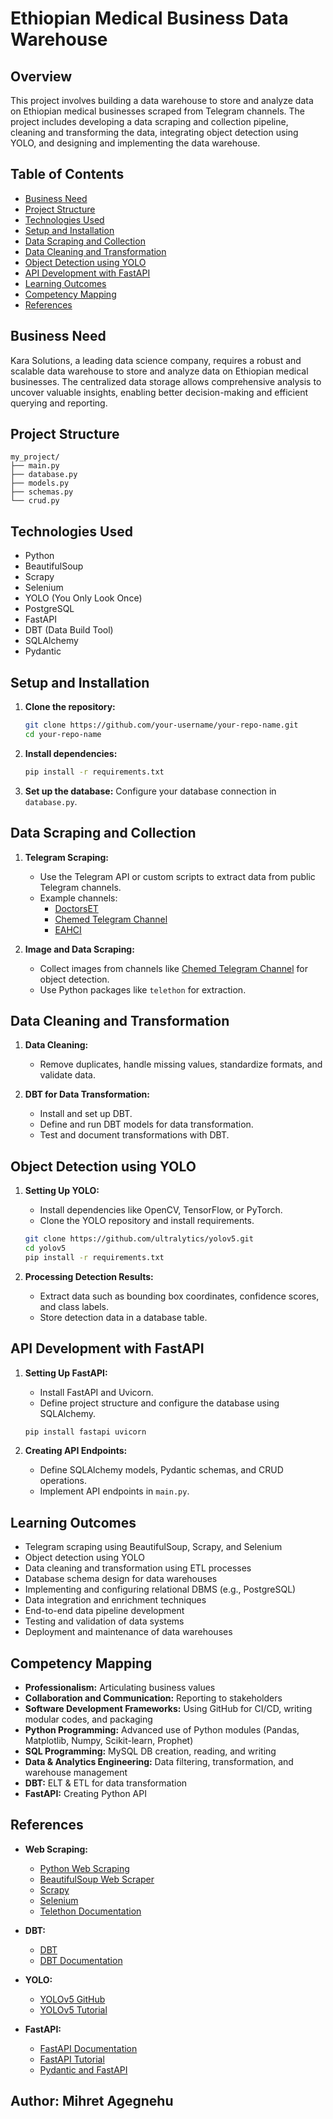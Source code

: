 # Ethiopian Medical Business Data Warehouse

## Overview

This project involves building a data warehouse to store and analyze data on Ethiopian medical businesses scraped from Telegram channels. The project includes developing a data scraping and collection pipeline, cleaning and transforming the data, integrating object detection using YOLO, and designing and implementing the data warehouse.

## Table of Contents

- [Business Need](#business-need)
- [Project Structure](#project-structure)
- [Technologies Used](#technologies-used)
- [Setup and Installation](#setup-and-installation)
- [Data Scraping and Collection](#data-scraping-and-collection)
- [Data Cleaning and Transformation](#data-cleaning-and-transformation)
- [Object Detection using YOLO](#object-detection-using-yolo)
- [API Development with FastAPI](#api-development-with-fastapi)
- [Learning Outcomes](#learning-outcomes)
- [Competency Mapping](#competency-mapping)
- [References](#references)

## Business Need

Kara Solutions, a leading data science company, requires a robust and scalable data warehouse to store and analyze data on Ethiopian medical businesses. The centralized data storage allows comprehensive analysis to uncover valuable insights, enabling better decision-making and efficient querying and reporting.

## Project Structure

```plaintext
my_project/
├── main.py
├── database.py
├── models.py
├── schemas.py
└── crud.py
```
## Technologies Used

- Python
- BeautifulSoup
- Scrapy
- Selenium
- YOLO (You Only Look Once)
- PostgreSQL
- FastAPI
- DBT (Data Build Tool)
- SQLAlchemy
- Pydantic

## Setup and Installation

1. **Clone the repository:**
    ```sh
    git clone https://github.com/your-username/your-repo-name.git
    cd your-repo-name
    ```

2. **Install dependencies:**
    ```sh
    pip install -r requirements.txt
    ```

3. **Set up the database:**
    Configure your database connection in `database.py`.

## Data Scraping and Collection

1. **Telegram Scraping:**
    - Use the Telegram API or custom scripts to extract data from public Telegram channels.
    - Example channels:
        - [DoctorsET](https://t.me/DoctorsET)
        - [Chemed Telegram Channel](https://t.me/lobelia4cosmetics)
        - [EAHCI](https://t.me/EAHCI)

2. **Image and Data Scraping:**
    - Collect images from channels like [Chemed Telegram Channel](https://t.me/lobelia4cosmetics) for object detection.
    - Use Python packages like `telethon` for extraction.

## Data Cleaning and Transformation

1. **Data Cleaning:**
    - Remove duplicates, handle missing values, standardize formats, and validate data.

2. **DBT for Data Transformation:**
    - Install and set up DBT.
    - Define and run DBT models for data transformation.
    - Test and document transformations with DBT.

## Object Detection using YOLO

1. **Setting Up YOLO:**
    - Install dependencies like OpenCV, TensorFlow, or PyTorch.
    - Clone the YOLO repository and install requirements.
    
    ```sh
    git clone https://github.com/ultralytics/yolov5.git
    cd yolov5
    pip install -r requirements.txt
    ```

2. **Processing Detection Results:**
    - Extract data such as bounding box coordinates, confidence scores, and class labels.
    - Store detection data in a database table.

## API Development with FastAPI

1. **Setting Up FastAPI:**
    - Install FastAPI and Uvicorn.
    - Define project structure and configure the database using SQLAlchemy.

    ```sh
    pip install fastapi uvicorn
    ```

2. **Creating API Endpoints:**
    - Define SQLAlchemy models, Pydantic schemas, and CRUD operations.
    - Implement API endpoints in `main.py`.

## Learning Outcomes

- Telegram scraping using BeautifulSoup, Scrapy, and Selenium
- Object detection using YOLO
- Data cleaning and transformation using ETL processes
- Database schema design for data warehouses
- Implementing and configuring relational DBMS (e.g., PostgreSQL)
- Data integration and enrichment techniques
- End-to-end data pipeline development
- Testing and validation of data systems
- Deployment and maintenance of data warehouses

## Competency Mapping

- **Professionalism:** Articulating business values
- **Collaboration and Communication:** Reporting to stakeholders
- **Software Development Frameworks:** Using GitHub for CI/CD, writing modular codes, and packaging
- **Python Programming:** Advanced use of Python modules (Pandas, Matplotlib, Numpy, Scikit-learn, Prophet)
- **SQL Programming:** MySQL DB creation, reading, and writing
- **Data & Analytics Engineering:** Data filtering, transformation, and warehouse management
- **DBT:** ELT & ETL for data transformation
- **FastAPI:** Creating Python API

## References

- **Web Scraping:**
  - [Python Web Scraping](https://realpython.com/python-web-scraping-practical-introduction/)
  - [BeautifulSoup Web Scraper](https://realpython.com/beautiful-soup-web-scraper-python/)
  - [Scrapy](https://scrapy.org/)
  - [Selenium](https://www.selenium.dev/)
  - [Telethon Documentation](https://docs.telethon.dev/en/stable/)

- **DBT:**
  - [DBT](https://www.getdbt.com/)
  - [DBT Documentation](https://docs.getdbt.com/docs/introduction)

- **YOLO:**
  - [YOLOv5 GitHub](https://github.com/ultralytics/yolov5)
  - [YOLOv5 Tutorial](https://www.exxactcorp.com/blog/Deep-Learning/YOLOv5-PyTorch-Tutorial)

- **FastAPI:**
  - [FastAPI Documentation](https://fastapi.tiangolo.com/)
  - [FastAPI Tutorial](https://realpython.com/fastapi-python-web-apis/)
  - [Pydantic and FastAPI](https://medium.com/codenx/fastapi-pydantic-d809e046007f)

## Author: Mihret Agegnehu

